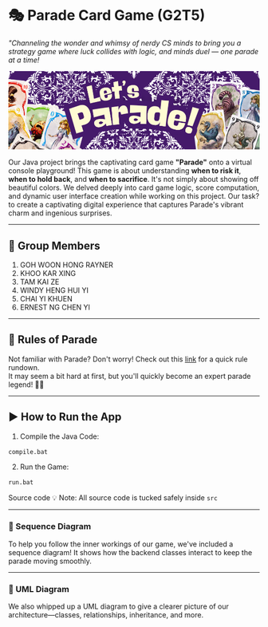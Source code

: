 # 🎭 Parade Card Game (G2T5)

*"Channeling the wonder and whimsy of nerdy CS minds to bring you a strategy game where luck collides with logic, and minds duel — one parade at a time!*

![App Screenshot](images/parade_banner.png)

Our Java project brings the captivating card game **"Parade"** onto a virtual console playground! This game is about understanding **when to risk it**, **when to hold back**, and **when to sacrifice**. It's not simply about showing off beautiful colors. We delved deeply into card game logic, score computation, and dynamic user interface creation while working on this project. Our task? to create a captivating digital experience that captures Parade's vibrant charm and ingenious surprises.

---

## 👥 Group Members

1. GOH WOON HONG RAYNER
2. KHOO KAR XING
3. TAM KAI ZE
4. WINDY HENG HUI YI
5. CHAI YI KHUEN
6. ERNEST NG CHEN YI

---

## 📜 Rules of Parade

Not familiar with Parade? Don't worry! Check out this [link](https://cdn.1j1ju.com/medias/8f/7e/8f-parade-rulebook.pdf) for a quick rule rundown.  
It may seem a bit hard at first, but you'll quickly become an expert parade legend! 🎪✨

---

## ▶️ How to Run the App

1. Compile the Java Code:

```bash
compile.bat
```
2. Run the Game:

```bash
run.bat
```

Source code
💡 Note: All source code is tucked safely inside `src`

---

### 🔁 Sequence Diagram
To help you follow the inner workings of our game, we've included a sequence diagram! It shows how the backend classes interact to keep the parade moving smoothly.

---

### 🧱 UML Diagram
We also whipped up a UML diagram to give a clearer picture of our architecture—classes, relationships, inheritance, and more.

